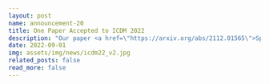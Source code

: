 ```yaml
---
layout: post
name: announcement-20
title: One Paper Accepted to ICDM 2022
description: "Our paper <a href=\"https://arxiv.org/abs/2112.01565\">SparRL: Graph Sparsification via Deep Reinforcement Learning</a> has been accepted to IEEE ICDM, a top-tier data mining conference. Congratulations to all the authors!"
date: 2022-09-01
img: assets/img/news/icdm22_v2.jpg
related_posts: false
read_more: false 
---
```

